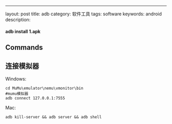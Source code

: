 ---
layout: post
title: adb
category: 软件工具
tags: software
keywords: android
description: 

#### adb install 1.apk

## Commands

## 连接模拟器

Windows:
```
cd MuMu\emulator\nemu\vmonitor\bin
#mumu模拟器
adb connect 127.0.0.1:7555
```

Mac:
```
adb kill-server && adb server && adb shell
```